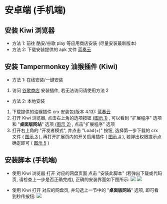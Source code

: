# 安卓端 (手机端)

## 安装 Kiwi 浏览器

- 方法 1: 前往 酷安/谷歌 play 等应用商店安装 (尽量安装最新版本)
- 方法 2: 下载安装提供的 apk 文件 [蓝奏云](https://wwe.lanzoui.com/ilaSts35jwh)

## 安装 Tampermonkey 油猴插件 (Kiwi)

- 方法 1: 在线安装/一键安装

1. 访问 [谷歌商店](https://chrome.google.com/webstore/detail/tampermonkey/dhdgffkkebhmkfjojejmpbldmpobfkfo) 安装插件, 若无法访问请使用方法 2

- 方法 2: 本地安装

1. 下载提供的油猴插件 crx 安装包(版本 4.13): [蓝奏云](https://wwe.lanzoui.com/iWtyfs3541g)
2. 打开 Kiwi 浏览器, 点击右上角的选项按钮 [(图示 1)](https://pic.rmb.bdstatic.com/bjh/3cae4fb32add8b72e8b560e8f015c941.jpeg) , 可以看到 "扩展程序" 选项和 "**桌面版网站**" 选项 [(图示 2)](https://pic.rmb.bdstatic.com/bjh/0d2710ac7721100eba72b34d519204ac.jpeg) , 点击"扩展程序" 选项
3. 打开右上角的 "开发者模式", 并点击 "Load(+)" 按钮, 选择第一步下载的 crx 文件 ( [图示 3](https://pic.rmb.bdstatic.com/bjh/a0d1c2edd2c8dd7bdf7da1c110768262.jpeg) ), 再打开扩展页内的开关启用插件 ( [图示 4](https://pic.rmb.bdstatic.com/bjh/a27dc6a338dc75b77571a34a2204d69b.jpeg) ), 若弹出权限提示点确定即可 ( [图示 5](https://pic.rmb.bdstatic.com/bjh/9ea9dacc5eafb7b0b44b8a9faf9b5215.jpeg) )

## 安装脚本 (手机端)

- 使用 Kiwi 浏览器 打开 对应的网盘页面 点击 "安装此脚本" (若弹出下载或代码页, 请检查上一步是否正确完成), 正确的安装界面如下图所示:
![](https://pic.rmb.bdstatic.com/bjh/a6f3f140754b8e8bdeaae39992749d1e.png)
![](https://pic.rmb.bdstatic.com/bjh/9d3d54e9dbcdb5ce9db25a9d8ee12dfe.jpeg)

- 使用 Kiwi 打开 对应的网盘页, 并勾选上一节中的 "**桌面版网站**" 选项, 即可看到秒传按钮:
![](https://pic.rmb.bdstatic.com/bjh/b18224dd795530b56f44b1bac7b4d0ec.jpeg)

